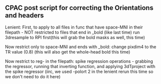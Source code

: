 
## CPAC post script for correcting the Orientations and headers

Lenient:
First, to apply to all files in func that have space-MNI in their filepath - NOT restricted to files that end in _bold (like last time)
run 3dresample to RPI first(this will grab the bold masks as well, this time)

Now restrict only to space-MNI and ends with _bold:
change pixdim4 to the TR value (0.8)
(this will also get the whole-head bold this time)

Now restrict to reg- in the filepath:
spike regression operations - grabbing the regressor, running that inverting function, and applying 3dTproject with the spike regressor
(iirc, we used -polort 2 in the lenient rerun this time so we don't need to do it here)
